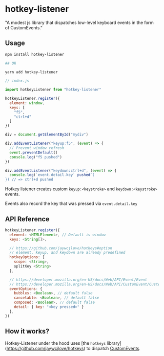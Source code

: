 # hotkey-listener

"A modest js library that dispatches low-level keyboard events in the form of CustomEvents."

## Usage

```bash
npm install hotkey-listener

## OR

yarn add hotkey-listener
```

```javascript
// index.js

import hotkeyListener from "hotkey-listener"

hotkeyListener.register({
  element: window,
  keys: [
    "f5",
    "ctrl+d"
  ]
})

div = document.getElementById("mydiv")

div.addEventListener("keyup:f5", (event) => {
  // Prevent window refresh
  event.preventDefault()
  console.log("f5 pushed")
})

div.addEventListener("keydown:ctrl+d", (event) => {
  console.log(`event.detail.key` pushed`)
}) // => ctrl+d pushed
```

Hotkey listener creates custom `keyup:<keystroke>` and `keydown:<keystroke>` events.

Events also record the key that was pressed via `event.detail.key`

## API Reference

```javascript
hotkeyListener.register({
  element: <HTMLElement>, // Default is window
  keys: <String[]>,

  // https://github.com/jaywcjlove/hotkeys#option
  // element, keyup, and keydown are already predefined
  hotkeyOptions: {
    scope: <String>,
    splitKey <String>
  },

  // https://developer.mozilla.org/en-US/docs/Web/API/Event/Event
  // https://developer.mozilla.org/en-US/docs/Web/API/CustomEvent/CustomEvent
  eventOptions: {
    bubbles: <Boolean>, // default false
    cancelable: <Boolean>, // default false
    composed: <Boolean>, // default false
    detail: { key: "<key pressed>" }
  },
})
```

## How it works?

Hotkey-Listener under the hood uses [the `hotkeys` library] (https://github.com/jaywcjlove/hotkeys) to dispatch [CustomEvents](https://developer.mozilla.org/en-US/docs/Web/API/CustomEvent).
